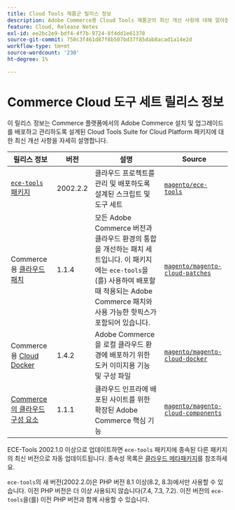 ```yaml
---
title: Cloud Tools 제품군 릴리스 정보
description: Adobe Commerce용 Cloud Tools 제품군의 최신 개선 사항에 대해 알아봅니다.
feature: Cloud, Release Notes
exl-id: ee2bc2e9-bdf4-4f7b-9724-8f4dd1e61378
source-git-commit: 750c3f461d87f8b507bd37f85dab8acad1a14e2d
workflow-type: tm+mt
source-wordcount: '230'
ht-degree: 1%

---
```


# Commerce Cloud 도구 세트 릴리스 정보

이 릴리스 정보는 Commerce 플랫폼에서의 Adobe Commerce 설치 및 업그레이드를 배포하고 관리하도록 설계된 Cloud Tools Suite for Cloud Platform 패키지에 대한 최신 개선 사항을 자세히 설명합니다.

| 릴리스 정보 | 버전 | 설명 | Source |
| ----------------- |-----------| ---------------------------------------- | --------------------------- |
| [`ece-tools` 패키지](ece-tools-package.md) | 2002.2.2 | 클라우드 프로젝트를 관리 및 배포하도록 설계된 스크립트 및 도구 세트 | [`magento/ece-tools`](https://github.com/magento/ece-tools/tree/2002.2.1) |
| Commerce용 [클라우드 패치](cloud-patches.md) | 1.1.4 | 모든 Adobe Commerce 버전과 클라우드 환경의 통합을 개선하는 패치 세트입니다. 이 패키지에는 `ece-tools`을(를) 사용하여 배포할 때 적용되는 Adobe Commerce 패치와 사용 가능한 핫픽스가 포함되어 있습니다. | [`magento/magento-cloud-patches`](https://github.com/magento/magento-cloud-patches/tree/1.1.4) |
| Commerce용 [Cloud Docker](cloud-docker.md) | 1.4.2 | Adobe Commerce을 로컬 클라우드 환경에 배포하기 위한 도커 이미지용 기능 및 구성 파일 | [`magento/magento-cloud-docker`](https://github.com/magento/magento-cloud-docker/tree/1.4.1) |
| [Commerce의 클라우드 구성 요소](cloud-components.md) | 1.1.1 | 클라우드 인프라에 배포된 사이트를 위한 확장된 Adobe Commerce 핵심 기능 | [`magento/magento-cloud-components`](https://github.com/magento/magento-cloud-components/tree/1.1.1) |

ECE-Tools 2002.1.0 이상으로 업데이트하면 `ece-tools` 패키지에 종속된 다른 패키지의 최신 버전으로 자동 업데이트됩니다. 종속성 목록은 [클라우드 메타패키지](../development/overview.md#cloud-metapackage)를 참조하세요.

`ece-tools`의 새 버전(2002.2.0)은 PHP 버전 8.1 이상(8.2, 8.3)에서만 사용할 수 있습니다. 이전 PHP 버전은 더 이상 사용되지 않습니다(7.4, 7.3, 7.2). 이전 버전의 `ece-tools`을(를) 이전 PHP 버전과 함께 사용할 수 있습니다.
